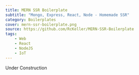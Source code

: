 ```yaml
---
title: MERN SSR Boilerplate
subtitle: "Mongo, Express, React, Node - Homemade SSR"
category: Boilerplates
cover: mern-ssr-boilerplate.png
source: https://github.com/RcKeller/MERN-SSR-Boilerplate
tags:
    - Web
    - React
    - NodeJS
    - IoT
---
```


Under Construction